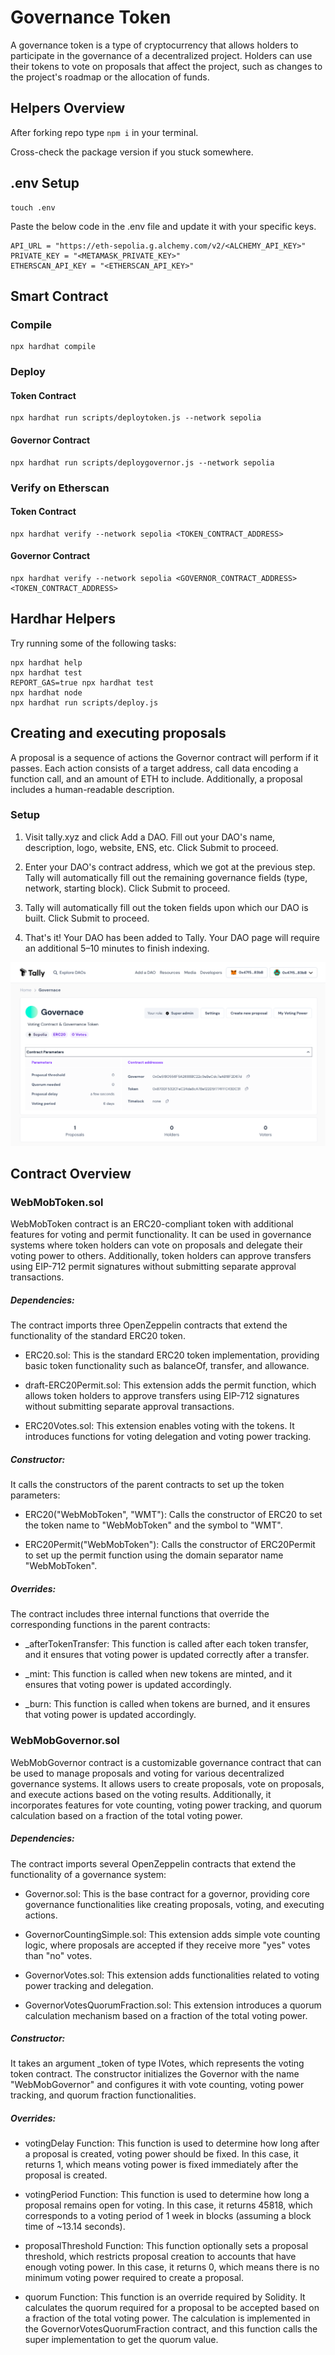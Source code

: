 # Governance Token

A governance token is a type of cryptocurrency that allows holders to participate in the governance of a decentralized project. Holders can use their tokens to vote on proposals that affect the project, such as changes to the project's roadmap or the allocation of funds.

## Helpers Overview

After forking repo type ```npm i``` in your terminal.

Cross-check the package version if you stuck somewhere.

## .env Setup

```shell
touch .env
```

Paste the below code in the .env file and update it with your specific keys.

```
API_URL = "https://eth-sepolia.g.alchemy.com/v2/<ALCHEMY_API_KEY>"
PRIVATE_KEY = "<METAMASK_PRIVATE_KEY>"
ETHERSCAN_API_KEY = "<ETHERSCAN_API_KEY>"
```

## Smart Contract 

### Compile
```shell
npx hardhat compile
```

### Deploy

#### Token Contract
```shell
npx hardhat run scripts/deploytoken.js --network sepolia
```

#### Governor Contract
```shell
npx hardhat run scripts/deploygovernor.js --network sepolia
```

### Verify on Etherscan

#### Token Contract
```shell
npx hardhat verify --network sepolia <TOKEN_CONTRACT_ADDRESS>
```
#### Governor Contract 
```shell
npx hardhat verify --network sepolia <GOVERNOR_CONTRACT_ADDRESS> <TOKEN_CONTRACT_ADDRESS>
```

## Hardhar Helpers
Try running some of the following tasks:

```shell
npx hardhat help
npx hardhat test
REPORT_GAS=true npx hardhat test
npx hardhat node
npx hardhat run scripts/deploy.js
```

## Creating and executing proposals

A proposal is a sequence of actions the Governor contract will perform if it passes. Each action consists of a target address, call data encoding a function call, and an amount of ETH to include. Additionally, a proposal includes a human-readable description.

### Setup
1. Visit <link>tally.xyz</link> and click Add a DAO. Fill out your DAO's name, description, logo, website, ENS, etc. Click Submit to proceed.

2. Enter your DAO's contract address, which we got at the previous step. Tally will automatically fill out the remaining governance fields (type, network, starting block). Click Submit to proceed.

3. Tally will automatically fill out the token fields upon which our DAO is built. Click Submit to proceed.

4. That's it! Your DAO has been added to Tally. Your DAO page will require an additional 5–10 minutes to finish indexing.

![Tally](./img/Tally.png)

## Contract Overview

### WebMobToken.sol

WebMobToken contract is an ERC20-compliant token with additional features for voting and permit functionality. It can be used in governance systems where token holders can vote on proposals and delegate their voting power to others. Additionally, token holders can approve transfers using EIP-712 permit signatures without submitting separate approval transactions.

##### Dependencies:

The contract imports three OpenZeppelin contracts that extend the functionality of the standard ERC20 token.

- ERC20.sol: This is the standard ERC20 token implementation, providing basic token functionality such as balanceOf, transfer, and allowance.

- draft-ERC20Permit.sol: This extension adds the permit function, which allows token holders to approve transfers using EIP-712 signatures without submitting separate approval transactions.

- ERC20Votes.sol: This extension enables voting with the tokens. It introduces functions for voting delegation and voting power tracking.

##### Constructor:
It calls the constructors of the parent contracts to set up the token parameters:

- ERC20("WebMobToken", "WMT"): Calls the constructor of ERC20 to set the token name to "WebMobToken" and the symbol to "WMT".

- ERC20Permit("WebMobToken"): Calls the constructor of ERC20Permit to set up the permit function using the domain separator name "WebMobToken".

##### Overrides:

The contract includes three internal functions that override the corresponding functions in the parent contracts:

- _afterTokenTransfer: 
This function is called after each token transfer, and it ensures that voting power is updated correctly after a transfer.

- _mint:
This function is called when new tokens are minted, and it ensures that voting power is updated accordingly.

- _burn: 
This function is called when tokens are burned, and it ensures that voting power is updated accordingly.

### WebMobGovernor.sol

WebMobGovernor contract is a customizable governance contract that can be used to manage proposals and voting for various decentralized governance systems. It allows users to create proposals, vote on proposals, and execute actions based on the voting results. Additionally, it incorporates features for vote counting, voting power tracking, and quorum calculation based on a fraction of the total voting power.

##### Dependencies:

The contract imports several OpenZeppelin contracts that extend the functionality of a governance system:

- Governor.sol: This is the base contract for a governor, providing core governance functionalities like creating proposals, voting, and executing actions.

- GovernorCountingSimple.sol: This extension adds simple vote counting logic, where proposals are accepted if they receive more "yes" votes than "no" votes.

- GovernorVotes.sol: This extension adds functionalities related to voting power tracking and delegation.

- GovernorVotesQuorumFraction.sol: This extension introduces a quorum calculation mechanism based on a fraction of the total voting power.

##### Constructor:

It takes an argument _token of type IVotes, which represents the voting token contract. The constructor initializes the Governor with the name "WebMobGovernor" and configures it with vote counting, voting power tracking, and quorum fraction functionalities.

##### Overrides:

- votingDelay Function:
This function is used to determine how long after a proposal is created, voting power should be fixed. In this case, it returns 1, which means voting power is fixed immediately after the proposal is created.

- votingPeriod Function:
This function is used to determine how long a proposal remains open for voting. In this case, it returns 45818, which corresponds to a voting period of 1 week in blocks (assuming a block time of ~13.14 seconds).

- proposalThreshold Function:
This function optionally sets a proposal threshold, which restricts proposal creation to accounts that have enough voting power. In this case, it returns 0, which means there is no minimum voting power required to create a proposal.

- quorum Function:
This function is an override required by Solidity. It calculates the quorum required for a proposal to be accepted based on a fraction of the total voting power. The calculation is implemented in the GovernorVotesQuorumFraction contract, and this function calls the super implementation to get the quorum value.
